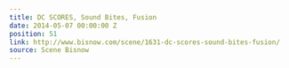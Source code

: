 ```yaml
---
title: DC SCORES, Sound Bites, Fusion
date: 2014-05-07 00:00:00 Z
position: 51
link: http://www.bisnow.com/scene/1631-dc-scores-sound-bites-fusion/
source: Scene Bisnow
---
```


